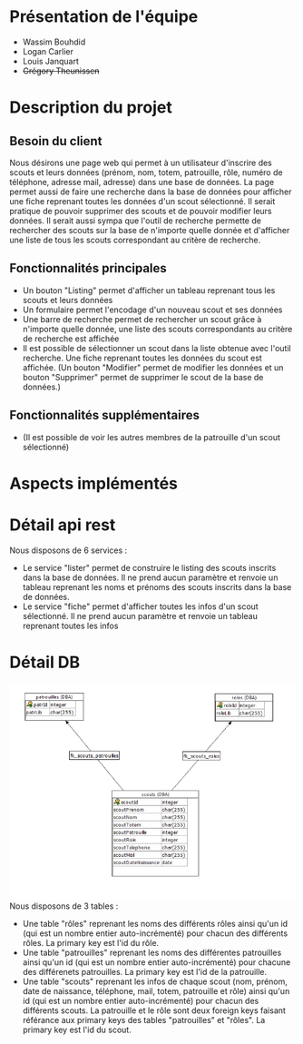 # Présentation de l'équipe
- Wassim Bouhdid
- Logan Carlier
- Louis Janquart
- ~~Grégory Theunissen~~
# Description du projet
## Besoin du client
Nous désirons une page web qui permet à un utilisateur d'inscrire des scouts et leurs données (prénom, nom, totem, patrouille, rôle, numéro de téléphone, adresse mail, adresse) dans une base de données. La page permet aussi de faire une recherche dans la base de données pour afficher une fiche reprenant toutes les données d'un scout sélectionné. Il serait pratique de pouvoir supprimer des scouts et de pouvoir modifier leurs données. Il serait aussi sympa que l'outil de recherche permette de rechercher des scouts sur la base de n'importe quelle donnée et d'afficher une liste de tous les scouts correspondant au critère de recherche.

## Fonctionnalités principales
  - Un bouton "Listing" permet d'afficher un tableau reprenant tous les scouts et leurs données
  - Un formulaire permet l'encodage d'un nouveau scout et ses données
  - Une barre de recherche permet de rechercher un scout grâce à n'importe quelle donnée, une liste des scouts correspondants au critère de recherche est affichée
  - Il est possible de sélectionner un scout dans la liste obtenue avec l'outil recherche. Une fiche reprenant toutes les données du scout est affichée. (Un bouton "Modifier" permet de modifier les données et un bouton "Supprimer" permet de supprimer le scout de la base de données.)
 
 ## Fonctionnalités supplémentaires
 - (Il est possible de voir les autres membres de la patrouille d'un scout sélectionné)
 # Aspects implémentés
 
 # Détail api rest
 Nous disposons de 6 services :
 - Le service "lister" permet de construire le listing des scouts inscrits dans la base de données. Il ne prend aucun paramètre et renvoie un tableau reprenant les noms et prénoms des scouts inscrits dans la base de données.
 - Le service "fiche" permet d'afficher toutes les infos d'un scout sélectionné. Il ne prend aucun paramètre et renvoie un tableau reprenant toutes les infos 
 # Détail DB
 ![](diagramme_er.png)
 Nous disposons de 3 tables :
 - Une table "rôles" reprenant les noms des différents rôles ainsi qu'un id (qui est un nombre entier auto-incrémenté) pour chacun des différents rôles. La primary key est l'id du rôle.
  - Une table "patrouilles" reprenant les noms des différentes patrouilles ainsi qu'un id (qui est un nombre entier auto-incrémenté) pour chacune des différenets patrouilles. La primary key est l'id de la patrouille.
  - Une table "scouts" reprenant les infos de chaque scout (nom, prénom, date de naissance, téléphone, mail, totem, patrouille et rôle) ainsi qu'un id (qui est un nombre entier auto-incrémenté) pour chacun des différents scouts. La patrouille et le rôle sont deux foreign keys faisant référance aux primary keys des tables "patrouilles" et "rôles". La primary key est l'id du scout.
